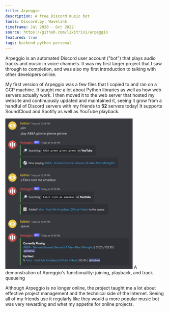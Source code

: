 ```yaml
---
title: Arpeggio
description: A free Discord music bot
tools: Discord.py, Wavelink
timeframe: Jul 2020 - Oct 2022
source: https://github.com/lixitrixi/arpeggio
featured: true
tags: backend python personal
---
```

Arpeggio is an automated Discord user account ("bot") that plays audio tracks and music in voice channels. It was my first larger project that I saw through to completion, and was also my first introduction to talking with other developers online.

My first version of Arpeggio was a few files that I copied to and ran on a GCP machine. It taught me a lot about Python libraries as well as how web servers actually work. I then moved it to the web server that hosted my website and continuously updated and maintained it, seeing it grow from a handful of Discord servers with my friends to <b>52</b> servers today! It supports SoundCloud and Spotify as well as YouTube playback.

<img src="/assets/img/arpy.png" width="400px">
<cap>A demonstration of Apreggio's functionality: joining, playback, and track queueing</cap>

Although Arpeggio is no longer online, the project taught me a lot about effective project management and the technical side of the Internet. Seeing all of my friends use it regularly like they would a more popular music bot was very rewarding and whet my appetite for online projects.
